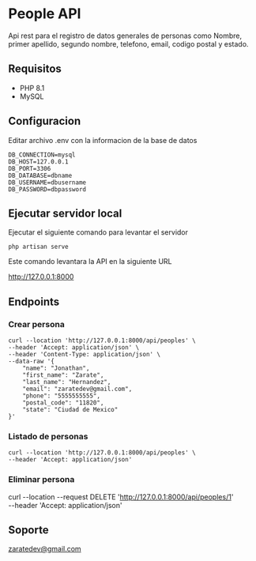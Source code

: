 # People API

Api rest para el registro de datos generales de personas como
Nombre, primer apellido, segundo nombre, telefono, email, codigo postal y estado.

## Requisitos

- PHP 8.1
- MySQL

## Configuracion

Editar archivo .env con la informacion de la base de datos

```
DB_CONNECTION=mysql
DB_HOST=127.0.0.1
DB_PORT=3306
DB_DATABASE=dbname
DB_USERNAME=dbusername
DB_PASSWORD=dbpassword

```

## Ejecutar servidor local

Ejecutar el siguiente comando para levantar el servidor

```
php artisan serve
```

Este comando levantara la API en la siguiente URL

http://127.0.0.1:8000

## Endpoints

### Crear persona

```
curl --location 'http://127.0.0.1:8000/api/peoples' \
--header 'Accept: application/json' \
--header 'Content-Type: application/json' \
--data-raw '{
    "name": "Jonathan",
    "first_name": "Zarate",
    "last_name": "Hernandez",
    "email": "zaratedev@gmail.com",
    "phone": "5555555555",
    "postal_code": "11820",
    "state": "Ciudad de Mexico"
}'
```

### Listado de personas

```
curl --location 'http://127.0.0.1:8000/api/peoples' \
--header 'Accept: application/json'
```

### Eliminar persona

curl --location --request DELETE 'http://127.0.0.1:8000/api/peoples/1' \
--header 'Accept: application/json'

## Soporte

zaratedev@gmail.com

